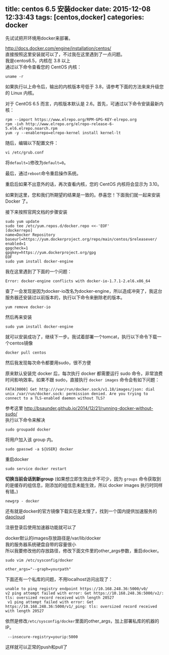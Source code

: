 title: centos 6.5 安装docker
date: 2015-12-08 12:33:43
tags: [centos,docker]
categories: docker
---
先试试把开环境用docker来部署。

http://docs.docker.com/engine/installation/centos/  
直接按照这里安装就可以了，不过我在这里遇到了一点问题。  
我是centos6.5，内核在 3.8 以上   
通过以下命令查看您的 CentOS 内核：  

	uname -r

如果执行以上命令后，输出的内核版本号低于 3.8，请参考下面的方法来来升级您的 Linux 内核。  

对于 CentOS 6.5 而言，内核版本默认是 2.6。首先，可通过以下命令安装最新内核：  

	rpm --import https://www.elrepo.org/RPM-GPG-KEY-elrepo.org
	rpm -ivh http://www.elrepo.org/elrepo-release-6-5.el6.elrepo.noarch.rpm
	yum -y --enablerepo=elrepo-kernel install kernel-lt

随后，编辑以下配置文件：  
	
	vi /etc/grub.conf

将`default=1`修改为`default=0`。
<!--more-->
最后，通过`reboot`命令重启操作系统。

重启后如果不出意外的话，再次查看内核，您的 CentOS 内核将会显示为 3.10。

如果到这里，您和我们所期望的结果是一致的。恭喜您！下面我们就一起来安装 Docker 了。

接下来按照官网文档的步骤安装  
```
sudo yum update
sudo tee /etc/yum.repos.d/docker.repo <<-'EOF'
[dockerrepo]
name=Docker Repository
baseurl=https://yum.dockerproject.org/repo/main/centos/$releasever/
enabled=1
gpgcheck=1
gpgkey=https://yum.dockerproject.org/gpg
EOF
sudo yum install docker-engine
```  
我在这里遇到了下面的一个问题：

	Error: docker-engine conflicts with docker-io-1.7.1-2.el6.x86_64
	

查了一会发现是因为docker-io改名为docker-engine，所以造成冲突了，我这台服务器还安装过以前版本的，执行以下命令来删除老的版本。 
	
	yum remove docker-io

然后再来安装

	sudo yum install docker-engine

就可以安装成功了，继续下一步。我试着部署一个tomcat，执行以下命令下载一个centos镜像

	docker pull centos

然后我发现每次命令都要用sudo，很不方便

原来默认安装完 docker 后，每次执行 docker 都需要运行 sudo 命令，非常浪费时间影响效率。如果不跟 sudo，直接执行 `docker images` 命令会有如下问题：

	FATA[0000] Get http:///var/run/docker.sock/v1.18/images/json: dial unix /var/run/docker.sock: permission denied. Are you trying to connect to a TLS-enabled daemon without TLS?  

参考这里 http://bsaunder.github.io/2014/12/21/running-docker-without-sudo/     
执行以下命令来解决

	sudo groupadd docker
	
将用户加入该 group 内。

	sudo gpasswd -a ${USER} docker

重启docker
	
	sudo service docker restart
	
**切换当前会话到新group** (如果想立即生效此步不可少，因为 `groups` 命令获取到的是缓存的组信息，刚添加的组信息未能生效，所以 docker images 执行时同样有错。)
	
	newgrp - docker
	
还有就是docker的官方镜像下载实在是太慢了，找到一个国内提供加速服务的[daocloud](https://dashboard.daocloud.io/)

注册登录后使用加速器功能就可以了

docker默认的images存放路径是/var/lib/docker  
我的服务器系统硬盘自带的容量很小  
所以我要修改他的存放路径，修改下面文件里的other_args参数，重启docker。

	sudo vim /etc/sysconfig/docker

	other_args="--graph=yourpath"
	
下面还有一个私库的问题，不用localhost访问出现了：

```
unable to ping registry endpoint https://10.168.248.36:5000/v0/
v2 ping attempt failed with error: Get https://10.168.248.36:5000/v2/: tls: oversized record received with length 20527
 v1 ping attempt failed with error: Get https://10.168.248.36:5000/v1/_ping: tls: oversized record received with length 20527

```
依然是修改`/etc/sysconfig/docker`里面的other_args，加上部署私库的机器的IP。

	 --insecure-registry=yourip:5000
这样就可以正常的push和pull了